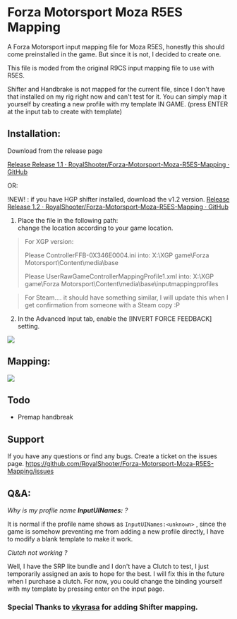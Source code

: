 # Forza Motorsport Moza R5ES Mapping

A Forza Motorsport input mapping file for Moza R5ES, honestly this should come preinstalled in the game. But since it is not, I decided to create one.

This file is moded from the original R9CS input mapping file to use with R5ES.

Shifter and Handbrake is not mapped for the current file, since I don't have that installed on my rig right now and can't test for it. You can simply map it yourself by creating a new profile with my template IN GAME. (press ENTER at the input tab to create with template)

## Installation:

Download from the release page

[Release Release 1.1 · RoyalShooter/Forza-Motorsport-Moza-R5ES-Mapping · GitHub](https://github.com/RoyalShooter/Forza-Motorsport-Moza-R5ES-Mapping/releases/tag/latest)

OR:

!NEW! : if you have HGP shifter installed, download the v1.2 version. 
[Release Release 1.2 · RoyalShooter/Forza-Motorsport-Moza-R5ES-Mapping · GitHub](https://github.com/RoyalShooter/Forza-Motorsport-Moza-R5ES-Mapping/releases/tag/Pre-release)

1. Place the file in the following path:<br>
  change the location according to your game location.

> For XGP version:
> 
> Please ControllerFFB-0X346E0004.ini into:
> X:\XGP game\Forza Motorsport\Content\media\base
> 
> Please UserRawGameControllerMappingProfile1.xml into:
> X:\XGP game\Forza Motorsport\Content\media\base\inputmappingprofiles

> For Steam.... it should have something similar, I will update this when I get confirmation from someone with a Steam copy :P

2. In the Advanced Input tab, enable the [INVERT FORCE FEEDBACK] setting.

![](https://imgur.com/yZMwPn4.png)

## Mapping:

![](https://i.imgur.com/ME8r6ZO.png)

## Todo

- Premap handbreak

## Support

If you have any questions or find any bugs. Create a ticket on the issues page.
https://github.com/RoyalShooter/Forza-Motorsport-Moza-R5ES-Mapping/issues

## Q&A:

*Why is my profile name **InputUINames:<unknown>** ?*

It is normal if the profile name shows as `InputUINames:<unknown>` , since the game is somehow preventing me from adding a new profile directly, I have to modify a blank template to make it work.

*Clutch not working ?*

Well, I have the SRP lite bundle and I don't have a Clutch to test, I just temporarily assigned an axis to hope for the best. I will fix this in the future when I purchase a clutch. For now, you could change the binding yourself with my template by pressing enter on the input page.

### Special Thanks to **[vkyrasa](https://github.com/vkyrasa)** for adding Shifter mapping.
